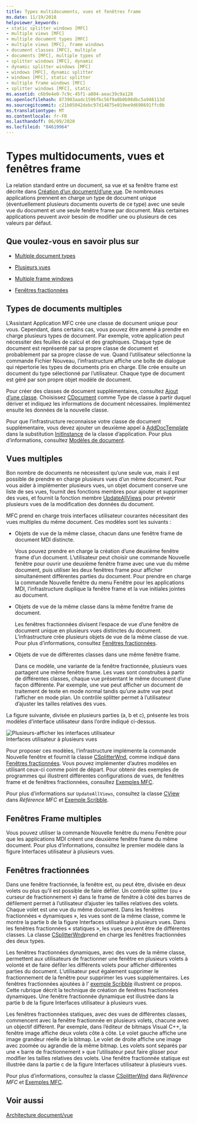 ```yaml
---
title: Types multidocuments, vues et fenêtres frame
ms.date: 11/19/2018
helpviewer_keywords:
- static splitter windows [MFC]
- multiple views [MFC]
- multiple document types [MFC]
- multiple views [MFC], frame windows
- document classes [MFC], multiple
- documents [MFC], multiple types of
- splitter windows [MFC], dynamic
- dynamic splitter windows [MFC]
- windows [MFC], dynamic splitter
- windows [MFC], static splitter
- multiple frame windows [MFC]
- splitter windows [MFC], static
ms.assetid: c6b9e4e0-7c9c-45f1-a804-aeac39c9a128
ms.openlocfilehash: 873903aadc1596fbc56f9a0b0b98dbc5a948113d
ms.sourcegitcommit: c21b05042debc97d14875e019ee9d698691ffc0b
ms.translationtype: MT
ms.contentlocale: fr-FR
ms.lasthandoff: 06/09/2020
ms.locfileid: "84619964"
---
```

# <a name="multiple-document-types-views-and-frame-windows"></a>Types multidocuments, vues et fenêtres frame

La relation standard entre un document, sa vue et sa fenêtre frame est décrite dans [Création d’un document/d’une vue](document-view-creation.md). De nombreuses applications prennent en charge un type de document unique (éventuellement plusieurs documents ouverts de ce type) avec une seule vue du document et une seule fenêtre frame par document. Mais certaines applications peuvent avoir besoin de modifier une ou plusieurs de ces valeurs par défaut.

## <a name="what-do-you-want-to-know-more-about"></a>Que voulez-vous en savoir plus sur

- [Multiple document types](#_core_multiple_document_types)

- [Plusieurs vues](#_core_multiple_views)

- [Multiple frame windows](#_core_multiple_frame_windows)

- [Fenêtres fractionnées](#_core_splitter_windows)

## <a name="multiple-document-types"></a><a name="_core_multiple_document_types"></a>Types de documents multiples

L’Assistant Application MFC crée une classe de document unique pour vous. Cependant, dans certains cas, vous pouvez être amené à prendre en charge plusieurs types de document. Par exemple, votre application peut nécessiter des feuilles de calcul et des graphiques. Chaque type de document est représenté par sa propre classe de document et probablement par sa propre classe de vue. Quand l’utilisateur sélectionne la commande Fichier Nouveau, l’infrastructure affiche une boîte de dialogue qui répertorie les types de documents pris en charge. Elle crée ensuite un document du type sélectionné par l’utilisateur. Chaque type de document est géré par son propre objet modèle de document.

Pour créer des classes de document supplémentaires, consultez [Ajout d’une classe](../ide/adding-a-class-visual-cpp.md). Choisissez [CDocument](reference/cdocument-class.md) comme Type de classe à partir duquel dériver et indiquez les informations de document nécessaires. Implémentez ensuite les données de la nouvelle classe.

Pour que l’infrastructure reconnaisse votre classe de document supplémentaire, vous devez ajouter un deuxième appel à [AddDocTemplate](reference/cwinapp-class.md#adddoctemplate) dans la substitution [InitInstance](reference/cwinapp-class.md#initinstance) de la classe d’application. Pour plus d’informations, consultez [Modèles de document](document-templates-and-the-document-view-creation-process.md).

## <a name="multiple-views"></a><a name="_core_multiple_views"></a>Vues multiples

Bon nombre de documents ne nécessitent qu’une seule vue, mais il est possible de prendre en charge plusieurs vues d’un même document. Pour vous aider à implémenter plusieurs vues, un objet document conserve une liste de ses vues, fournit des fonctions membres pour ajouter et supprimer des vues, et fournit la fonction membre [UpdateAllViews](reference/cdocument-class.md#updateallviews) pour prévenir plusieurs vues de la modification des données du document.

MFC prend en charge trois interfaces utilisateur courantes nécessitant des vues multiples du même document. Ces modèles sont les suivants :

- Objets de vue de la même classe, chacun dans une fenêtre frame de document MDI distincte.

   Vous pouvez prendre en charge la création d’une deuxième fenêtre frame d’un document. L’utilisateur peut choisir une commande Nouvelle fenêtre pour ouvrir une deuxième fenêtre frame avec une vue du même document, puis utiliser les deux fenêtres frame pour afficher simultanément différentes parties du document. Pour prendre en charge la commande Nouvelle fenêtre du menu Fenêtre pour les applications MDI, l’infrastructure duplique la fenêtre frame et la vue initiales jointes au document.

- Objets de vue de la même classe dans la même fenêtre frame de document.

   Les fenêtres fractionnées divisent l’espace de vue d’une fenêtre de document unique en plusieurs vues distinctes du document. L’infrastructure crée plusieurs objets de vue de la même classe de vue. Pour plus d’informations, consultez [Fenêtres fractionnées](#_core_splitter_windows).

- Objets de vue de différentes classes dans une même fenêtre frame.

   Dans ce modèle, une variante de la fenêtre fractionnée, plusieurs vues partagent une même fenêtre frame. Les vues sont construites à partir de différentes classes, chaque vue présentant le même document d’une façon différente. Par exemple, une vue peut afficher un document de traitement de texte en mode normal tandis qu’une autre vue peut l’afficher en mode plan. Un contrôle splitter permet à l’utilisateur d’ajuster les tailles relatives des vues.

La figure suivante, divisée en plusieurs parties (a, b et c), présente les trois modèles d’interface utilisateur dans l’ordre indiqué ci-dessus.

![Plusieurs&#45;afficher les interfaces utilisateur](../mfc/media/vc37a71.gif "Plusieurs&#45;afficher les interfaces utilisateur") <br/>
Interfaces utilisateur à plusieurs vues

Pour proposer ces modèles, l’infrastructure implémente la commande Nouvelle fenêtre et fournit la classe [CSplitterWnd](reference/csplitterwnd-class.md), comme indiqué dans [Fenêtres fractionnées](#_core_splitter_windows). Vous pouvez implémenter d’autres modèles en utilisant ceux-ci comme point de départ. Pour obtenir des exemples de programmes qui illustrent différentes configurations de vues, de fenêtres frame et de fenêtres fractionnées, consultez [Exemples MFC](../overview/visual-cpp-samples.md#mfc-samples).

Pour plus d’informations sur `UpdateAllViews`, consultez la classe [CView](reference/cview-class.md) dans *Référence MFC* et [Exemple Scribble](../overview/visual-cpp-samples.md).

## <a name="multiple-frame-windows"></a><a name="_core_multiple_frame_windows"></a>Fenêtres Frame multiples

Vous pouvez utiliser la commande Nouvelle fenêtre du menu Fenêtre pour que les applications MDI créent une deuxième fenêtre frame du même document. Pour plus d’informations, consultez le premier modèle dans la figure Interfaces utilisateur à plusieurs vues.

## <a name="splitter-windows"></a><a name="_core_splitter_windows"></a>Fenêtres fractionnées

Dans une fenêtre fractionnée, la fenêtre est, ou peut être, divisée en deux volets ou plus qu’il est possible de faire défiler. Un contrôle splitter (ou « curseur de fractionnement ») dans le frame de fenêtre à côté des barres de défilement permet à l’utilisateur d’ajuster les tailles relatives des volets. Chaque volet est une vue du même document. Dans les fenêtres fractionnées « dynamiques », les vues sont de la même classe, comme le montre la partie b de la figure Interfaces utilisateur à plusieurs vues. Dans les fenêtres fractionnées « statiques », les vues peuvent être de différentes classes. La classe [CSplitterWnd](reference/csplitterwnd-class.md)prend en charge les fenêtres fractionnées des deux types.

Les fenêtres fractionnées dynamiques, avec des vues de la même classe, permettent aux utilisateurs de fractionner une fenêtre en plusieurs volets à volonté et de faire défiler les différents volets pour afficher différentes parties du document. L’utilisateur peut également supprimer le fractionnement de la fenêtre pour supprimer les vues supplémentaires. Les fenêtres fractionnées ajoutées à l’ [exemple Scribble](../overview/visual-cpp-samples.md) illustrent ce propos. Cette rubrique décrit la technique de création de fenêtres fractionnées dynamiques. Une fenêtre fractionnée dynamique est illustrée dans la partie b de la figure Interfaces utilisateur à plusieurs vues.

Les fenêtres fractionnées statiques, avec des vues de différentes classes, commencent avec la fenêtre fractionnée en plusieurs volets, chacune avec un objectif différent. Par exemple, dans l’éditeur de bitmaps Visual C++, la fenêtre image affiche deux volets côte à côte. Le volet gauche affiche une image grandeur réelle de la bitmap. Le volet de droite affiche une image avec zoomée ou agrandie de la même bitmap. Les volets sont séparés par une « barre de fractionnement » que l’utilisateur peut faire glisser pour modifier les tailles relatives des volets. Une fenêtre fractionnée statique est illustrée dans la partie c de la figure Interfaces utilisateur à plusieurs vues.

Pour plus d’informations, consultez la classe [CSplitterWnd](reference/csplitterwnd-class.md) dans *Référence MFC* et [Exemples MFC](../overview/visual-cpp-samples.md#mfc-samples).

## <a name="see-also"></a>Voir aussi

[Architecture document/vue](document-view-architecture.md)
